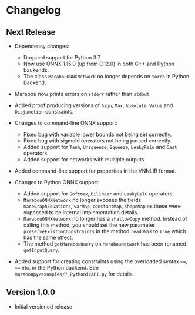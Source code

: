 # Changelog

## Next Release

* Dependency changes:
  - Dropped support for Python 3.7
  - Now use ONNX 1.15.0 (up from 0.12.0) in both C++ and Python backends.
  - The class `MarabouONNXNetwork` no longer depends on `torch` in Python backend.

* Marabou now prints errors on `stderr` rather than `stdout`

* Added proof producing versions of `Sign`, `Max`, `Absolute Value` and `Disjunction` constraints.

* Changes to command-line ONNX support:
  - Fixed bug with variable lower bounds not being set correctly.
  - Fixed bug with sigmoid operators not being parsed correctly.
  - Added support for `Tanh`, `Unsqueeze`, `Squeeze`, `LeakyRelu` and `Cast` operators.
  - Added support for networks with multiple outputs

* Added command-line support for properties in the VNNLIB format.

* Changes to Python ONNX support:
  - Added support for `Softmax`, `Bilinear` and `LeakyRelu` operators.
  - `MarabouONNXNetwork` no longer exposes the fields `madeGraphEquations`, `varMap`, `constantMap`, `shapeMap`
    as these were supposed to be internal implementation details.
  - `MarabouONNXNetwork` no longer has a `shallowCopy` method. Instead of calling this method,
    you should set the new parameter `preserveExistingConstraints` in the method `readONNX` to
    `True` which has the same effect.
  - The method `getMarabouQuery` on `MarabouNetwork` has been renamed `getInputQuery`.

* Added support for creating constraints using the overloaded syntax `<=`, `==` etc. in
  the Python backend. See `maraboupy/examples/7_PythonicAPI.py` for details.

## Version 1.0.0

* Initial versioned release
